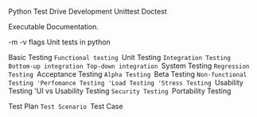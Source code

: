 Python Test Drive Development
Unittest Doctest

Executable Documentation.

-m -v flags
Unit tests in python

Basic Testing
`Functional testing
`Unit Testing
`Integration Testing
    Bottom-up integration
    Top-down integration
`System Testing
`Regression Testing
`Acceptance Testing
`Alpha Testing
`Beta Testing
`Non-functional Testing
    'Perfomance Testing
    'Load Testing
    'Stress Testing
`Usability Testing
    'UI vs Usability Testing
`Security Testing
`Portability Testing

Test Plan
`Test Scenario
`Test Case

